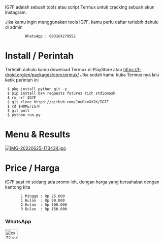 IG7F adalah sebuah tools atau script Termux untuk cracking sebuah akun Instagram.

Jika kamu ingin menggunakan tools IG7F, kamu perlu daftar terlebih dahulu di admin

             WhatsApp : 083164279552



# Install / Perintah

Terlebih dahulu kamu download Termux di PlayStore atau https://f-droid.org/en/packages/com.termux/ Jika sudah kamu buka Termux nya lalu ketik perintah ini

     $ pkg install python git -y
     $ pip install bs4 requests futures rich stdiomask
     $ rm -rf IG7F
     $ git clone https://github.com/JoeDevXX2K/IG7F
     $ cd $HOME/IG7F
     $ git pull
     $ python run.py

# Menu & Results

[![IMG-20220625-173434.jpg](https://i.postimg.cc/wxQJ3bvR/IMG-20220625-173434.jpg)](https://postimg.cc/t777MkF9)


# Price / Harga

IG7F saat ini sedang ada promo loh, dengan harga yang bersahabat dengan kantong kita

           1 Minggu : Rp 25.000
           1 Bulan  : Rp 50.000
           2 Bulan  : Rp 100.000
           3 Bulan  : Rp 150.000



<h3 align="left">WhatsApp</h3>
<p align="left">
<a href="https://wa.me/+6283164279551" target="blank"><img align="center" src="https://raw.githubusercontent.com/rahuldkjain/github-profile-readme-generator/master/src/images/icons/Social/whatsapp.svg" alt="xx72.xvv2050" height="30" width="40" /></a>
</P>
